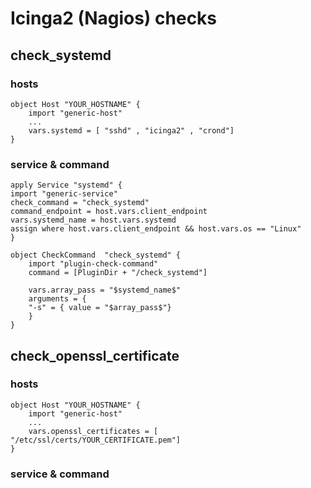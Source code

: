 # Icinga2 (Nagios) checks
## check_systemd
### hosts
    object Host "YOUR_HOSTNAME" {
        import "generic-host"
        ...
        vars.systemd = [ "sshd" , "icinga2" , "crond"]
    }
### service & command 
    apply Service "systemd" {
    import "generic-service"
    check_command = "check_systemd"
    command_endpoint = host.vars.client_endpoint
    vars.systemd_name = host.vars.systemd
    assign where host.vars.client_endpoint && host.vars.os == "Linux" 
    }

    object CheckCommand  "check_systemd" {
        import "plugin-check-command"
        command = [PluginDir + "/check_systemd"]
        
        vars.array_pass = "$systemd_name$"
        arguments = {
        "-s" = { value = "$array_pass$"}
        }
    }

## check_openssl_certificate
### hosts
    object Host "YOUR_HOSTNAME" {
        import "generic-host"
        ...
        vars.openssl_certificates = [ "/etc/ssl/certs/YOUR_CERTIFICATE.pem"]
    }
### service & command 